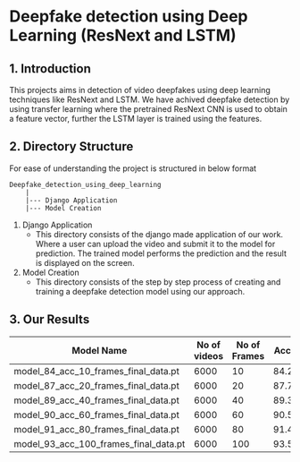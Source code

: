 # Deepfake detection using Deep Learning (ResNext and LSTM)

## 1. Introduction
This projects aims in detection of video deepfakes using deep learning techniques like ResNext and LSTM. We have achived deepfake detection by using transfer learning where the pretrained ResNext CNN is used to obtain a feature vector, further the LSTM layer is trained using the features. 

## 2. Directory Structure
For ease of understanding the project is structured in below format
```
Deepfake_detection_using_deep_learning
    |
    |--- Django Application
    |--- Model Creation
```
1. Django Application 
   - This directory consists of the django made application of our work. Where a user can upload the video and submit it to the model for prediction. The trained model performs the prediction and the result is displayed on the screen.
2. Model Creation
   - This directory consists of the step by step process of creating and training a deepfake detection model using our approach.

   


## 3. Our Results

| Model Name | No of videos | No of Frames | Accuracy |
|------------|--------------|--------------|----------|
|model_84_acc_10_frames_final_data.pt |6000 |10 |84.21461|
|model_87_acc_20_frames_final_data.pt | 6000 |20 |87.79160|
|model_89_acc_40_frames_final_data.pt | 6000| 40 |89.34681|
|model_90_acc_60_frames_final_data.pt | 6000| 60 |90.59097 |
|model_91_acc_80_frames_final_data.pt | 6000 | 80 | 91.49818 |
|model_93_acc_100_frames_final_data.pt| 6000 | 100 | 93.58794|
